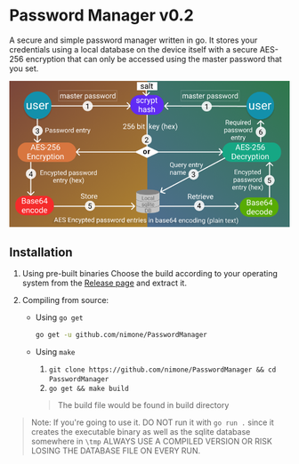 # Password Manager v0.2
A secure and simple password manager written in go. 
It stores your credentials using a local database on the device itself with a secure AES-256 encryption that can only be accessed using the master password that you set.

![Encrytion and Decryption Flow](https://github.com/nimone/Go-Password-Manager/blob/main/encryptDecrpytFlow.png)

## Installation
1. Using pre-built binaries
	Choose the build according to your operating system from the [Release page](https://github.com/nimone/PasswordManager/releases) and extract it.
	
2. Compiling from source:
	- Using `go get`
		```bash
		go get -u github.com/nimone/PasswordManager
		```

	- Using `make`
		1. `git clone https://github.com/nimone/PasswordManager && cd PasswordManager`
		2. `go get && make build`

		> The build file would be found in build directory

> Note: If you're going to use it. DO NOT run it with `go run .` since it creates the executable binary as well as the sqlite database somewhere in `\tmp`
ALWAYS USE A COMPILED VERSION OR RISK LOSING THE DATABASE FILE ON EVERY RUN.
